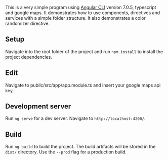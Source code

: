 
This is a very simple program using [Angular CLI](https://github.com/angular/angular-cli) version 7.0.5, typescript and google maps. It demonstrates how to use components, directives and services with a simple folder structure. It also demonstrates a color randomizer directive.     

## Setup 
Navigate into the root folder of the project and run `npm install` to install the project dependencies.

## Edit
Navigate to pubilc/src/app/app.module.ts and insert your google maps api key.

## Development server

Run `ng serve` for a dev server. Navigate to `http://localhost:4200/`. 

## Build

Run `ng build` to build the project. The build artifacts will be stored in the `dist/` directory. Use the `--prod` flag for a production build.
